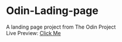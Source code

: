 # Odin-Lading-page
A landing page project from The Odin Project <br>
Live Preview: [Click Me](https://drakonxxi.github.io/Odin-Lading-page/)
